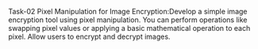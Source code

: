 Task-02 Pixel Manipulation for Image Encryption:Develop a simple image encryption tool using pixel manipulation. You can perform operations like swapping pixel values or applying a basic mathematical operation to each pixel. Allow users to encrypt and decrypt images.
